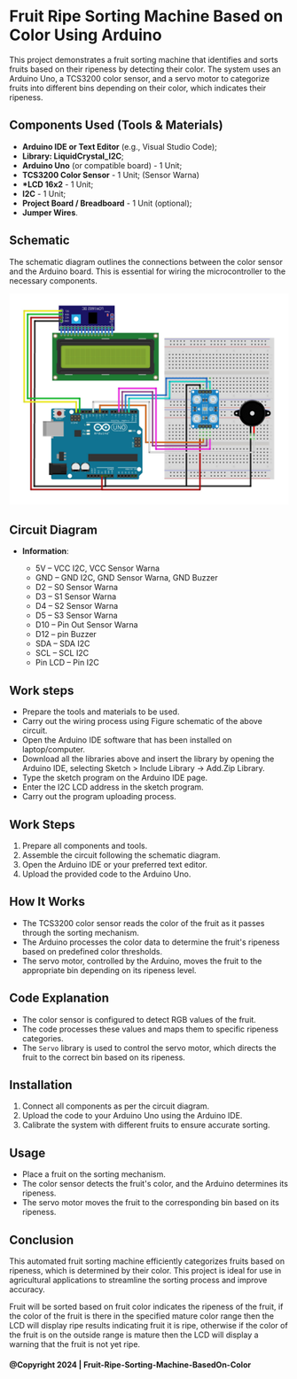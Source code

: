# Fruit Ripe Sorting Machine Based on Color Using Arduino

This project demonstrates a fruit sorting machine that identifies and sorts fruits based on their ripeness by detecting their color. The system uses an Arduino Uno, a TCS3200 color sensor, and a servo motor to categorize fruits into different bins depending on their color, which indicates their ripeness.

## Components Used (Tools & Materials)

- **Arduino IDE or Text Editor** (e.g., Visual Studio Code);
- **Library: LiquidCrystal_I2C**;
- **Arduino Uno** (or compatible board) - 1 Unit;
- **TCS3200 Color Sensor** - 1 Unit; (Sensor Warna)
- **\*LCD 16x2** - 1 Unit;
- **I2C** - 1 Unit;
- **Project Board / Breadboard** - 1 Unit (optional);
- **Jumper Wires**.

## Schematic

The schematic diagram outlines the connections between the color sensor and the Arduino board. This is essential for wiring the microcontroller to the necessary components.

![Schematic](img/skema.jpg)

## Circuit Diagram

- **Information**:

  - 5V – VCC I2C, VCC Sensor Warna
  - GND – GND I2C, GND Sensor Warna, GND Buzzer
  - D2 – S0 Sensor Warna
  - D3 – S1 Sensor Warna
  - D4 – S2 Sensor Warna
  - D5 – S3 Sensor Warna
  - D10 – Pin Out Sensor Warna
  - D12 – pin Buzzer
  - SDA – SDA I2C
  - SCL – SCL I2C
  - Pin LCD – Pin I2C

## Work steps

- Prepare the tools and materials to be used.
- Carry out the wiring process using Figure schematic of the above circuit.
- Open the Arduino IDE software that has been installed on laptop/computer.
- Download all the libraries above and insert the library by opening the Arduino IDE, selecting Sketch > Include Library -> Add.Zip Library.
- Type the sketch program on the Arduino IDE page.
- Enter the I2C LCD address in the sketch program.
- Carry out the program uploading process.

## Work Steps

1. Prepare all components and tools.
2. Assemble the circuit following the schematic diagram.
3. Open the Arduino IDE or your preferred text editor.
4. Upload the provided code to the Arduino Uno.

## How It Works

- The TCS3200 color sensor reads the color of the fruit as it passes through the sorting mechanism.
- The Arduino processes the color data to determine the fruit's ripeness based on predefined color thresholds.
- The servo motor, controlled by the Arduino, moves the fruit to the appropriate bin depending on its ripeness level.

## Code Explanation

- The color sensor is configured to detect RGB values of the fruit.
- The code processes these values and maps them to specific ripeness categories.
- The `Servo` library is used to control the servo motor, which directs the fruit to the correct bin based on its ripeness.

## Installation

1. Connect all components as per the circuit diagram.
2. Upload the code to your Arduino Uno using the Arduino IDE.
3. Calibrate the system with different fruits to ensure accurate sorting.

## Usage

- Place a fruit on the sorting mechanism.
- The color sensor detects the fruit's color, and the Arduino determines its ripeness.
- The servo motor moves the fruit to the corresponding bin based on its ripeness.

## Conclusion

This automated fruit sorting machine efficiently categorizes fruits based on ripeness, which is determined by their color. This project is ideal for use in agricultural applications to streamline the sorting process and improve accuracy.

Fruit will be sorted based on fruit color indicates the ripeness of the fruit, if the color of the fruit is there in the specified mature color range then the LCD will display ripe results indicating fruit it is ripe, otherwise if the color of the fruit is on the outside range is mature then the LCD will display a warning that the fruit is not yet ripe.

#### @Copyright 2024 | Fruit-Ripe-Sorting-Machine-BasedOn-Color
